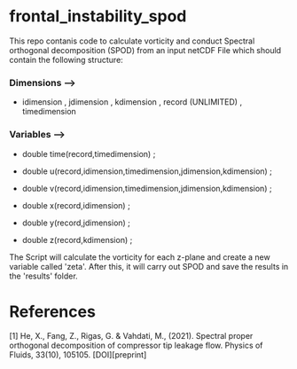 # frontal_instability_spod

This repo contanis code to calculate vorticity and conduct Spectral orthogonal decomposition (SPOD) from an input netCDF File which should contain the following structure:

### Dimensions -->

- idimension , jdimension , kdimension , record (UNLIMITED) , timedimension

### Variables -->

- double time(record,timedimension) ;
      
- double u(record,idimension,timedimension,jdimension,kdimension) ;
      
- double v(record,idimension,timedimension,jdimension,kdimension) ;
      
- double x(record,idimension) ;

- double y(record,jdimension) ;
      
- double z(record,kdimension) ;


The Script will calculate the vorticity for each z-plane and create a new variable called 'zeta'. After this, it will carry out SPOD and save the results in the 'results' folder.




# References

[1] He, X., Fang, Z., Rigas, G. & Vahdati, M., (2021). Spectral proper orthogonal decomposition of compressor tip leakage flow. Physics of Fluids, 33(10), 105105. [DOI][preprint]
